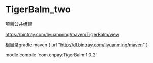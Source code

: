# TigerBalm_two
项目公共组建


https://bintray.com/liyuanming/maven/TigerBalm/view

根目录gradle
maven {
            url  "http://dl.bintray.com/liyuanming/maven"
}

modle
compile 'com.cnpay:TigerBalm:1.0.2'

